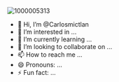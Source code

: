 ![1000005313](https://github.com/user-attachments/assets/d8772d34-e808-4527-a7dc-0fb863cc46f0)
- 👋 Hi, I’m @Carlosmictlan
- 👀 I’m interested in ...
- 🌱 I’m currently learning ...
- 💞️ I’m looking to collaborate on ...
- 📫 How to reach me ...
- 😄 Pronouns: ...
- ⚡ Fun fact: ...

<!---
Carlosmictlan/Carlosmictlan is a ✨ special ✨ repository because its `README.md` (this file) appears on your GitHub profile.
You can click the Preview link to take a look at your changes.
--->
